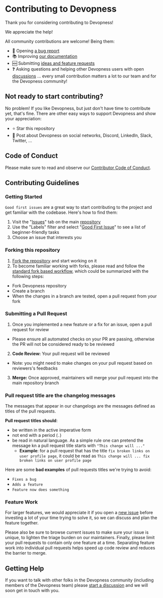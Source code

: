 # Contributing to Devopness

Thank you for considering contributing to Devopness!

We appreciate the help!

All community contributions are welcome! Being them:
- 🐛 Opening [a bug report](https://github.com/devopness/devopness/issues/new/choose)
- 📚 Improving [our documentation](https://github.com/devopness/devopness/tree/main/docs)
- 🆕 Submitting [ideas and feature requests](https://github.com/devopness/devopness/discussions/categories/ideas-feature-requests)
- ❓ Asking questions and helping other Devopness users with open [discussions](https://github.com/devopness/devopness/discussions)
... every small contribution matters a lot to our team and for the Devopness community!

## Not ready to start contributing?
No problem!
If you like Devopness, but just don't have time to contribute yet, that's fine.
There are other easy ways to support Devopness and show your appreciation:
- ⭐ Star this repository
- 📣 Post about Devopness on social networks, Discord, LinkedIn, Slack, Twitter, ...

## Code of Conduct

Please make sure to read and observe our [Contributor Code of Conduct](./CODE_OF_CONDUCT.md).

## Contributing Guidelines

### Getting Started
`Good first issues` are a great way to start contributing to the project and get familiar with the codebase.
Here's how to find them:

1. Visit the "[Issues](https://github.com/devopness/devopness/issues)" tab on the main [repository](https://github.com/devopness/devopness)
2. Use the "Labels" filter and select "[Good First Issue](https://github.com/devopness/devopness/labels/good%20first%20issue)" to see a list of beginner-friendly tasks
3. Choose an issue that interests you

### Forking this repository
1. [Fork the repository](https://github.com/devopness/devopness/fork) and start working on it
2. To become familiar working with forks, please read and follow the [standard fork based workflow](https://gist.github.com/Chaser324/ce0505fbed06b947d962), which could be summarized with the following steps:
  - Fork Devopness repository
  - Create a branch
  - When the changes in a branch are tested, open a pull request from your fork

### Submitting a Pull Request
1. Once you implemented a new feature or a fix for an issue, open a pull request for review
  - Please ensure all automated checks on your PR are passing, otherwise the PR will not be considered ready to be reviewed
2. **Code Review:** Your pull request will be reviewed
  - Note: you might need to make changes on your pull request based on reviewers's feedbacks
3. **Merge:** Once approved, maintainers will merge your pull request into the main repository branch

### Pull request title are the changelog messages
The messages that appear in our changelogs are the messages defined as titles of the pull requests.

**Pull request titles should**:
- be written in the active imperative form
- not end with a period (`.`)
- be read in natural language. As a simple rule one can pretend the message kn a pull request title starts with `"This change will ..."`
  - **Example**: for a pull request that has the title `fix broken links on user profile page`, it could be read as `This change will ... fix broken links on user profile page`

Here are some **bad examples** of pull requests titles we're trying to avoid:
- `Fixes a bug`
- `Adds a feature`
- `Feature now does something`

### Feature Work
For larger features, we would appreciate it if you open a [new issue](https://github.com/devopness/devopness/issues/new/choose) before investing a lot of your time trying to solve it, so we can discuss and plan the feature together.

Please also be sure to browse current issues to make sure your issue is unique, to lighten the triage burden on our maintainers.
Finally, please limit your pull requests to contain only one feature at a time. Separating feature work into individual pull requests helps speed up code review and reduces the barrier to merge.

## Getting Help
If you want to talk with other folks in the Devopness community (including members of the Devopness team) please [start a discussion](https://github.com/devopness/devopness/discussions) and we will soon get in touch with you.
